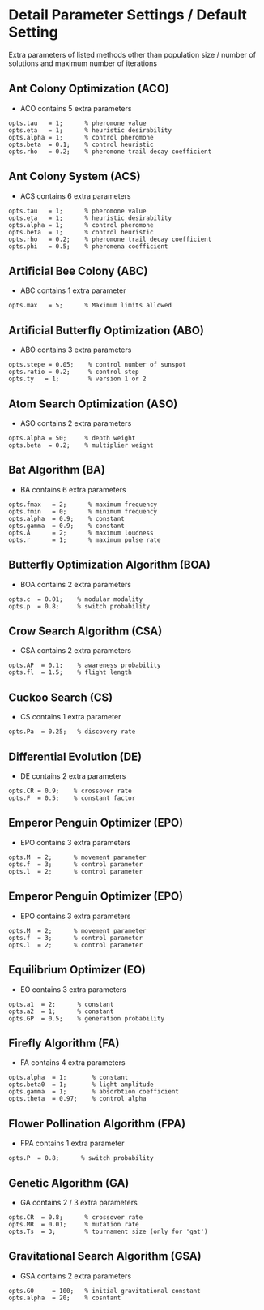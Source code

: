 # Detail Parameter Settings / Default Setting
Extra parameters of listed methods other than population size / number of solutions and maximum number of iterations

## Ant Colony Optimization (ACO)
* ACO contains 5 extra parameters
```code 
opts.tau   = 1;      % pheromone value
opts.eta   = 1;      % heuristic desirability
opts.alpha = 1;      % control pheromone
opts.beta  = 0.1;    % control heuristic
opts.rho   = 0.2;    % pheromone trail decay coefficient
```

## Ant Colony System (ACS)
* ACS contains 6 extra parameters
```code 
opts.tau   = 1;      % pheromone value
opts.eta   = 1;      % heuristic desirability
opts.alpha = 1;      % control pheromone
opts.beta  = 1;      % control heuristic
opts.rho   = 0.2;    % pheromone trail decay coefficient
opts.phi   = 0.5;    % pheromena coefficient
```

## Artificial Bee Colony (ABC)
* ABC contains 1 extra parameter
```code 
opts.max   = 5;      % Maximum limits allowed
```

## Artificial Butterfly Optimization (ABO)
* ABO contains 3 extra parameters
```code 
opts.stepe = 0.05;    % control number of sunspot 
opts.ratio = 0.2;     % control step
opts.ty   = 1;        % version 1 or 2
```

## Atom Search Optimization (ASO)
* ASO contains 2 extra parameters
```code 
opts.alpha = 50;     % depth weight
opts.beta  = 0.2;    % multiplier weight
```

## Bat Algorithm (BA)
* BA contains 6 extra parameters
```code 
opts.fmax   = 2;      % maximum frequency
opts.fmin   = 0;      % minimum frequency
opts.alpha  = 0.9;    % constant
opts.gamma  = 0.9;    % constant
opts.A      = 2;      % maximum loudness
opts.r      = 1;      % maximum pulse rate
```

## Butterfly Optimization Algorithm (BOA)
* BOA contains 2 extra parameters
```code 
opts.c  = 0.01;    % modular modality
opts.p  = 0.8;     % switch probability
```

## Crow Search Algorithm (CSA)
* CSA contains 2 extra parameters
```code 
opts.AP  = 0.1;    % awareness probability
opts.fl  = 1.5;    % flight length
```

## Cuckoo Search (CS)
* CS contains 1 extra parameter
```code 
opts.Pa  = 0.25;   % discovery rate
```

## Differential Evolution (DE)
* DE contains 2 extra parameters
```code 
opts.CR = 0.9;    % crossover rate
opts.F  = 0.5;    % constant factor
```

## Emperor Penguin Optimizer (EPO)
* EPO contains 3 extra parameters
```code 
opts.M  = 2;      % movement parameter
opts.f  = 3;      % control parameter
opts.l  = 2;      % control parameter
```

## Emperor Penguin Optimizer (EPO)
* EPO contains 3 extra parameters
```code 
opts.M  = 2;      % movement parameter
opts.f  = 3;      % control parameter
opts.l  = 2;      % control parameter
```


## Equilibrium Optimizer (EO)
* EO contains 3 extra parameters
```code 
opts.a1  = 2;      % constant
opts.a2  = 1;      % constant
opts.GP  = 0.5;    % generation probability 
```

## Firefly Algorithm (FA)
* FA contains 4 extra parameters
```code 
opts.alpha  = 1;       % constant
opts.beta0  = 1;       % light amplitude
opts.gamma  = 1;       % absorbtion coefficient
opts.theta  = 0.97;    % control alpha
```

## Flower Pollination Algorithm (FPA)
* FPA contains 1 extra parameter
```code 
opts.P  = 0.8;      % switch probability
```

## Genetic Algorithm (GA)
* GA contains 2 / 3 extra parameters
```code 
opts.CR  = 0.8;      % crossover rate
opts.MR  = 0.01;     % mutation rate
opts.Ts  = 3;        % tournament size (only for 'gat')
```

## Gravitational Search Algorithm (GSA)
* GSA contains 2 extra parameters
```code 
opts.G0     = 100;   % initial gravitational constant
opts.alpha  = 20;    % cosntant
```




















